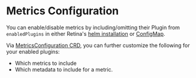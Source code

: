 # Metrics Configuration

You can enable/disable metrics by including/omitting their Plugin from `enabledPlugins` in either Retina's [helm installation](../installation/setup.md) or [ConfigMap](../installation/config.md).

Via [MetricsConfiguration CRD](../CRDs/MetricsConfiguration.md), you can further customize the following for your enabled plugins:

- Which metrics to include
- Which metadata to include for a metric.
